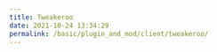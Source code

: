 ```yaml
---
title: Tweakeroo
date: 2021-10-24 13:34:29
permalink: /basic/plugin_and_mod/client/tweakeroo/
---
```

